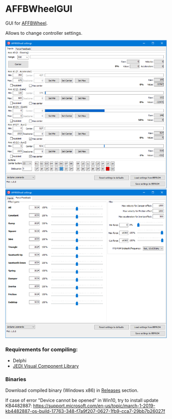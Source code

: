 # AFFBWheelGUI

GUI for [AFFBWheel](https://github.com/vsulako/AFFBWheel).

Allows to change controller settings.

![](images/affbwheelgui_1.png)
![](images/affbwheelgui_2.png)

### Requirements for compiling: 
- Delphi
- [JEDI Visual Component Library](https://github.com/project-jedi/jvcl)

### Binaries

Download compiled binary (Windows x86) in [Releases](https://github.com/vsulako/AFFBWheelGUI/releases) section.

If case of error "Device cannot be opened" in Win10, try to install update KB4482887:
https://support.microsoft.com/en-us/topic/march-1-2019-kb4482887-os-build-17763-348-f7a9f207-0627-1fb9-cca7-29bb7b26027f